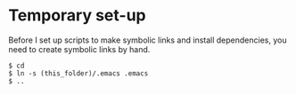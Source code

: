 # Temporary set-up

Before I set up scripts to make symbolic links and install dependencies,
you need to create symbolic links by hand.

```
$ cd
$ ln -s (this_folder)/.emacs .emacs
$ ..
```
